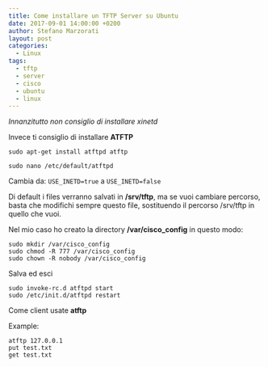 ```yaml
---
title: Come installare un TFTP Server su Ubuntu
date: 2017-09-01 14:00:00 +0200
author: Stefano Marzorati
layout: post
categories:
  - Linux
tags:
  - tftp
  - server
  - cisco
  - ubuntu
  - linux
---
```

*Innanzitutto non consiglio di installare xinetd*

Invece ti consiglio di installare **ATFTP**

`sudo apt-get install atftpd atftp`

`sudo nano /etc/default/atftpd`

Cambia da: `USE_INETD=true` a `USE_INETD=false`

Di default i files verranno salvati in **/srv/tftp**, ma se vuoi cambiare percorso, basta che modifichi sempre questo file, sostituendo il percorso /srv/tftp in quello che vuoi.

Nel mio caso ho creato la directory **/var/cisco_config** in questo modo:   

```
sudo mkdir /var/cisco_config
sudo chmod -R 777 /var/cisco_config
sudo chown -R nobody /var/cisco_config
```

Salva ed esci

```
sudo invoke-rc.d atftpd start
sudo /etc/init.d/atftpd restart
```

Come client usate **atftp**

Example:   
```
atftp 127.0.0.1
put test.txt
get test.txt
```